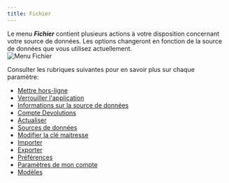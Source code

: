 ```yaml
---
title: Fichier
---
```

Le menu ***Fichier*** contient plusieurs actions à votre disposition concernant votre source de données. Les options changeront en fonction de la source de données que vous utilisez actuellement.  
![Menu Fichier](https://webdevolutions.azureedge.net/docs/fr/rdm/mac/RdmMac4008.png) 

Consulter les rubriques suivantes pour en savoir plus sur chaque paramètre:  

* [Mettre hors-ligne](/fr/rdm/mac/commands/file/go-offline/) 
* [Verrouiller l'application](/fr/rdm/mac/commands/file/lock-application/) 
* [Informations sur la source de données](/fr/rdm/mac/commands/file/data-source-information/) 
* [Compte Devolutions](/fr/rdm/mac/commands/file/devolutions-account/) 
* [Actualiser](/fr/rdm/mac/commands/file/backup/refresh/) 
* [Sources de données](/fr/rdm/mac/commands/file/data-sources/overview/) 
* [Modifier la clé maitresse](/fr/rdm/mac/commands/file/manage-password/) 
* [Importer](/fr/rdm/mac/commands/file/import/overview/) 
* [Exporter](/fr/rdm/mac/commands/file/export/overview/) 
* [Préférences](/fr/rdm/mac/commands/file/preferences/general/) 
* [Paramètres de mon compte](/fr/rdm/mac/commands/file/my-account-settings/) 
* [Modèles](/fr/rdm/mac/commands/file/templates/) 
